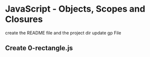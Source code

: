 # JavaScript - Objects, Scopes and Closures
create the README file and the project dir
update gp File
## Create 0-rectangle.js
